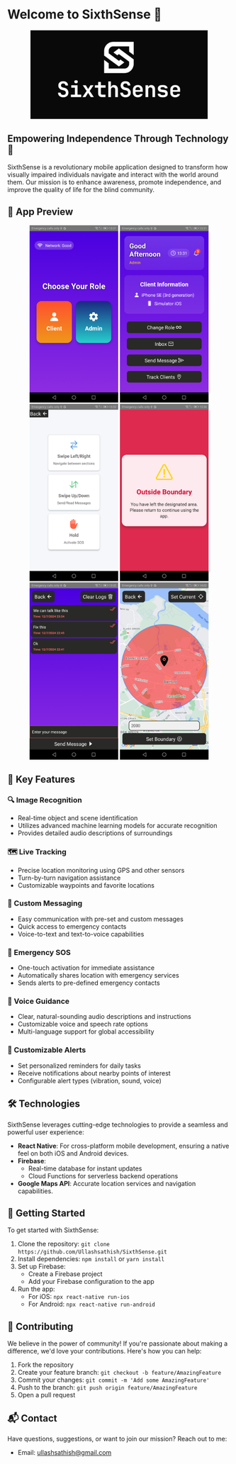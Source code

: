 # Welcome to SixthSense 👋

<p align="center">
  <img src="https://raw.githubusercontent.com/PRANAVJ2804/SixthSense/main/docs/assets/banner.png" alt="SixthSense Logo" width="400"/>
</p>

## Empowering Independence Through Technology 🚀

SixthSense is a revolutionary mobile application designed to transform how visually impaired individuals navigate and interact with the world around them. Our mission is to enhance awareness, promote independence, and improve the quality of life for the blind community.

## 📱 App Preview

<p align="center">
  <img src="https://raw.githubusercontent.com/PRANAVJ2804/SixthSense/main/docs/assets/main.png" alt="SixthSense Screenshot 1" width="200"/>
  <img src="https://raw.githubusercontent.com/PRANAVJ2804/SixthSense/main/docs/assets/admin.png" alt="SixthSense Screenshot 2" width="200"/>
  <img src="https://raw.githubusercontent.com/PRANAVJ2804/SixthSense/main/docs/assets/client.png" alt="SixthSense Screenshot 3" width="200"/>
  <img src="https://raw.githubusercontent.com/PRANAVJ2804/SixthSense/main/docs/assets/alert.png" alt="SixthSense Screenshot 3" width="200"/>
  <img src="https://raw.githubusercontent.com/PRANAVJ2804/SixthSense/main/docs/assets/message.png" alt="SixthSense Screenshot 3" width="200"/>
  <img src="https://raw.githubusercontent.com/PRANAVJ2804/SixthSense/main/docs/assets/location.png" alt="SixthSense Screenshot 3" width="200"/>
</p>

## 🌟 Key Features

### 🔍 Image Recognition

- Real-time object and scene identification
- Utilizes advanced machine learning models for accurate recognition
- Provides detailed audio descriptions of surroundings

### 🗺️ Live Tracking

- Precise location monitoring using GPS and other sensors
- Turn-by-turn navigation assistance
- Customizable waypoints and favorite locations

### 💬 Custom Messaging

- Easy communication with pre-set and custom messages
- Quick access to emergency contacts
- Voice-to-text and text-to-voice capabilities

### 🚨 Emergency SOS

- One-touch activation for immediate assistance
- Automatically shares location with emergency services
- Sends alerts to pre-defined emergency contacts

### 🎤 Voice Guidance

- Clear, natural-sounding audio descriptions and instructions
- Customizable voice and speech rate options
- Multi-language support for global accessibility

### 🔔 Customizable Alerts

- Set personalized reminders for daily tasks
- Receive notifications about nearby points of interest
- Configurable alert types (vibration, sound, voice)

## 🛠️ Technologies

SixthSense leverages cutting-edge technologies to provide a seamless and powerful user experience:

- **React Native**: For cross-platform mobile development, ensuring a native feel on both iOS and Android devices.
- **Firebase**:
  - Real-time database for instant updates
  - Cloud Functions for serverless backend operations
- **Google Maps API**: Accurate location services and navigation capabilities.

## 🚀 Getting Started

To get started with SixthSense:

1. Clone the repository: `git clone https://github.com/Ullashsathish/SixthSense.git`
2. Install dependencies: `npm install` or `yarn install`
3. Set up Firebase:
   - Create a Firebase project
   - Add your Firebase configuration to the app
4. Run the app:
   - For iOS: `npx react-native run-ios`
   - For Android: `npx react-native run-android`

## 🤝 Contributing

We believe in the power of community! If you're passionate about making a difference, we'd love your contributions. Here's how you can help:

1. Fork the repository
2. Create your feature branch: `git checkout -b feature/AmazingFeature`
3. Commit your changes: `git commit -m 'Add some AmazingFeature'`
4. Push to the branch: `git push origin feature/AmazingFeature`
5. Open a pull request

## 📬 Contact

Have questions, suggestions, or want to join our mission? Reach out to me:

- Email: ullashsathish@gmail.com
